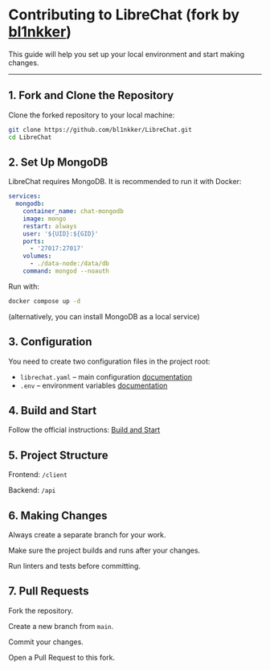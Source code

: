 # Contributing to LibreChat (fork by [bl1nkker](https://github.com/bl1nkker/LibreChat))

This guide will help you set up your local environment and start making changes.

---

## 1. Fork and Clone the Repository

Clone the forked repository to your local machine:

```bash
git clone https://github.com/bl1nkker/LibreChat.git
cd LibreChat
```

## 2. Set Up MongoDB

LibreChat requires MongoDB.
It is recommended to run it with Docker:

```yaml
services:
  mongodb:
    container_name: chat-mongodb
    image: mongo
    restart: always
    user: '${UID}:${GID}'
    ports:
      - '27017:27017'
    volumes:
      - ./data-node:/data/db
    command: mongod --noauth
```

Run with:

```bash
docker compose up -d
```

(alternatively, you can install MongoDB as a local service)

## 3. Configuration

You need to create two configuration files in the project root:

- `librechat.yaml` – main configuration [documentation](https://www.librechat.ai/docs/configuration/librechat_yaml)
- `.env` – environment variables [documentation](https://www.librechat.ai/docs/configuration/dotenv)

## 4. Build and Start

Follow the official instructions: [Build and Start](https://www.librechat.ai/docs/local/npm)

## 5. Project Structure

Frontend: `/client`

Backend: `/api`

## 6. Making Changes

Always create a separate branch for your work.

Make sure the project builds and runs after your changes.

Run linters and tests before committing.

## 7. Pull Requests

Fork the repository.

Create a new branch from `main`.

Commit your changes.

Open a Pull Request to this fork.
